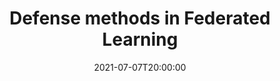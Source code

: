 ---
type: lecture
date: 2021-07-07T20:00:00
title: Defense methods in Federated Learning 
thumbnail: 
presenter: Xiaobing Chen
---